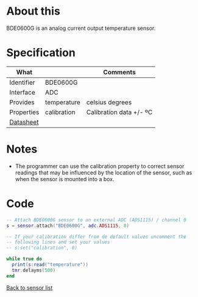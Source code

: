 # About this

BDE0600G is an analog current output temperature sensor.

# Specification

| What         |                 | Comments                    |
|--------------|-----------------|-----------------------------|
| Identifier   | BDE0600G        |                             |
| Interface    | ADC             |                             |
| Provides     | temperature     | celsius degrees             |
| Properties   | calibration     | Calibration data +/- ºC     |
| [Datasheet](http://www.farnell.com/datasheets/1448193.pdf) | | |

# Notes

* The programmer can use the calibration property to correct sensor readings that may be influenced by the location of the sensor, such as when the sensor is mounted into a box.

# Code

```lua
-- Attach BDE0600G sensor to an external ADC (ADS1115) / channel 0
s = sensor.attach("BDE0600G", adc.ADS1115, 0)

-- If your calibration differ from de default values uncomment the
-- following lines and set your values
-- s:set("calibration", 0)

while true do
  print(s:read("temperature"))
  tmr.delayms(500)
end
```

[Back to sensor list](https://github.com/whitecatboard/Lua-RTOS-ESP32/wiki/Sensor-module#supported-sensors)